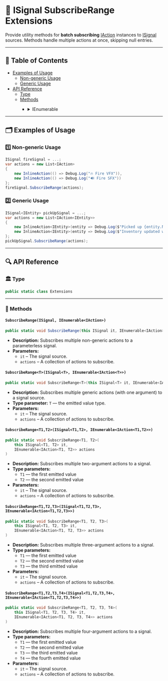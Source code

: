 # 🧩 ISignal SubscribeRange Extensions

Provide utility methods for **batch subscribing** [IAction](../Actions/IActions.md) instances to [ISignal](ISignals.md) sources.
Methods handle multiple actions at once, skipping null entries.

---

## 📑 Table of Contents

<ul>
  <li>
    <summary><a href="#-examples-of-usage">Examples of Usage</a></summary>
    <ul>
      <li><a href="#ex1">Non-generic Usage</a></li>
      <li><a href="#ex2">Generic Usage</a></li>
    </ul>
  </li>

  <li>
    <summary><a href="#-api-reference">API Reference</a></summary>
    <ul>
      <li><a href="#-type">Type</a></li>
      <li><a href="#-methods">Methods</a></li>
      <ul>
        <li>
          <details>
            <summary>IEnumerable</summary>
            <ul>
              <li><a href="#subscriberangeisignal-ienumerableiaction">SubscribeRange(ISignal, IEnumerable&lt;IAction&gt;)</a></li>
              <li><a href="#subscriberangetisignalt-ienumerableiactiont">SubscribeRange&lt;T&gt;(ISignal&lt;T&gt;, IEnumerable&lt;IAction&lt;T&gt;&gt;)</a></li>
              <li><a href="#subscriberanget1-t2isignalt1-t2-ienumerableiactiont1-t2">SubscribeRange&lt;T1, T2&gt;(ISignal&lt;T1, T2&gt;, IEnumerable&lt;IAction&lt;T1, T2&gt;&gt;)</a></li>
              <li><a href="#subscriberanget1-t2-t3isignalt1-t2-t3-ienumerableiactiont1-t2-t3">SubscribeRange&lt;T1, T2, T3&gt;(ISignal&lt;T1, T2, T3&gt;, IEnumerable&lt;IAction&lt;T1, T2, T3&gt;&gt;)</a></li>
              <li><a href="#subscriberanget1-t2-t3-t4isignalt1-t2-t3-t4-ienumerableiactiont1-t2-t3-t4">SubscribeRange&lt;T1, T2, T3, T4&gt;(ISignal&lt;T1, T2, T3, T4&gt;, IEnumerable&lt;IAction&lt;T1, T2, T3, T4&gt;&gt;)</a></li>
            </ul>
          </details>
        </li>
      </ul>
    </ul>
  </li>
</ul>


---

## 🗂 Examples of Usage

### 1️⃣ Non-generic Usage <div id="ex1"></div>

```csharp
ISignal fireSignal = ...;
var actions = new List<IAction>
{
    new InlineAction(() => Debug.Log("🔥 Fire VFX")),
    new InlineAction(() => Debug.Log("🔊 Fire SFX"))
};
fireSignal.SubscribeRange(actions);
```

### 2️⃣ Generic Usage <div id="ex2"></div>

```csharp
ISignal<IEntity> pickUpSignal = ...;
var actions = new List<IAction<IEntity>>
{
    new InlineAction<IEntity>(entity => Debug.Log($"Picked up {entity.Name}")),
    new InlineAction<IEntity>(entity => Debug.Log($"Inventory updated with {entity.Name}"))
};
pickUpSignal.SubscribeRange(actions);
```

<!--

#### `ISignal<T1, T2>` (with two parameters)

```csharp
ISignal<IEntity, int> hitSignal = ...;
var actions = new List<IAction<IEntity, int>>
{
    new InlineAction<IEntity, int>((entity, damage) => Debug.Log($"{entity.Name} lost {damage} HP")),
    new InlineAction<IEntity, int>((entity, damage) => Debug.Log($"UI updated for {entity.Name}"))
};
hitSignal.SubscribeRange(actions);
```

#### `ISignal<T1, T2, T3>` (with three parameters)

```csharp
ISignal<IEntity, int, bool> attackSignal = ...;
var actions = new List<IAction<IEntity, int, bool>>
{
    new InlineAction<IEntity, int, bool>((entity, dmg, crit) =>
        Debug.Log($"{entity.Name} took {dmg} damage (Crit: {crit})")),
    new InlineAction<IEntity, int, bool>((entity, dmg, crit) => 
        Debug.Log($"Combat log updated for {entity.Name}"))
};
attackSignal.SubscribeRange(actions);
```

#### `ISignal<T1, T2, T3, T4>` (with four parameters)

```csharp
ISignal<IEntity, int, bool, Vector3> shootSignal = ...;
var actions = new List<IAction<IEntity, int, bool, Vector3>>
{
    new InlineAction<IEntity, int, bool, Vector3>((entity, ammo, success, pos) =>
        Debug.Log($"{entity.Name} fired {ammo} bullets (Success: {success}) at {pos}")),

    new InlineAction<IEntity, int, bool, Vector3>((entity, ammo, success, pos) =>
        Debug.Log($"Recoil effect triggered at {pos}"))
};
shootSignal.SubscribeRange(actions);
```
-->

---

## 🔍 API Reference

### 🏛️ Type <div id="-type"></div>

```csharp
public static class Extensions
```

---

### 🏹 Methods

<div id="subscriberangeisignal-ienumerableiaction"></div>

#### `SubscribeRange(ISignal, IEnumerable<IAction>)`

```csharp
public static void SubscribeRange(this ISignal it, IEnumerable<IAction> actions)
```

- **Description:** Subscribes multiple non-generic actions to a parameterless signal.
- **Parameters:**
    - `it` – The signal source.
    - `actions` – A collection of actions to subscribe.

<div id="subscriberangetisignalt-ienumerableiactiont"></div>

#### `SubscribeRange<T>(ISignal<T>, IEnumerable<IAction<T>>)`

```csharp
public static void SubscribeRange<T>(this ISignal<T> it, IEnumerable<IAction<T>> actions)
```

- **Description:** Subscribes multiple generic actions (with one argument) to a signal source.
- **Type parameter:** `T` — the emitted value type.
- **Parameters:**
    - `it` – The signal source.
    - `actions` – A collection of actions to subscribe.

<div id="subscriberanget1-t2isignalt1-t2-ienumerableiactiont1-t2"></div>

#### `SubscribeRange<T1,T2>(ISignal<T1,T2>, IEnumerable<IAction<T1,T2>>)`

```csharp
public static void SubscribeRange<T1, T2>(
    this ISignal<T1, T2> it,
    IEnumerable<IAction<T1, T2>> actions
)
```

- **Description:** Subscribes multiple two-argument actions to a signal.
- **Type parameters:**
    - `T1` — the first emitted value
    - `T2` — the second emitted value
- **Parameters:**
    - `it` – The signal source.
    - `actions` – A collection of actions to subscribe.

<div id="subscriberanget1-t2-t3isignalt1-t2-t3-ienumerableiactiont1-t2-t3"></div>

#### `SubscribeRange<T1,T2,T3>(ISignal<T1,T2,T3>, IEnumerable<IAction<T1,T2,T3>>)`

```csharp
public static void SubscribeRange<T1, T2, T3>(
    this ISignal<T1, T2, T3> it,
    IEnumerable<IAction<T1, T2, T3>> actions
)
```

- **Description:** Subscribes multiple three-argument actions to a signal.
- **Type parameters:**
    - `T1` — the first emitted value
    - `T2` — the second emitted value
    - `T3` — the third emitted value
- **Parameters:**
    - `it` – The signal source.
    - `actions` – A collection of actions to subscribe.

<div id="subscriberanget1-t2-t3-t4isignalt1-t2-t3-t4-ienumerableiactiont1-t2-t3-t4"></div>

#### `SubscribeRange<T1,T2,T3,T4>(ISignal<T1,T2,T3,T4>, IEnumerable<IAction<T1,T2,T3,T4>>)`

```csharp
public static void SubscribeRange<T1, T2, T3, T4>(
    this ISignal<T1, T2, T3, T4> it,
    IEnumerable<IAction<T1, T2, T3, T4>> actions
)
```

- **Description:** Subscribes multiple four-argument actions to a signal.
- **Type parameters:**
    - `T1` — the first emitted value
    - `T2` — the second emitted value
    - `T3` — the third emitted value
    - `T4` — the fourth emitted value
- **Parameters:**
    - `it` – The signal source.
    - `actions` – A collection of actions to subscribe.